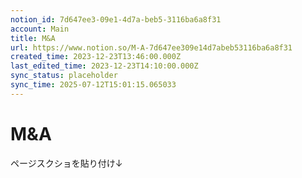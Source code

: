 ```yaml
---
notion_id: 7d647ee3-09e1-4d7a-beb5-3116ba6a8f31
account: Main
title: M&A
url: https://www.notion.so/M-A-7d647ee309e14d7abeb53116ba6a8f31
created_time: 2023-12-23T13:46:00.000Z
last_edited_time: 2023-12-23T14:10:00.000Z
sync_status: placeholder
sync_time: 2025-07-12T15:01:15.065033
---
```

# M&A

ページスクショを貼り付け↓